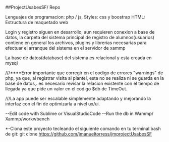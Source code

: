 ##ProjectUsabesSF/ Repo

Lenguajes de programacion: php / js,
Styles: css y boostrap
HTML: Estructura de maquetado web

Login y registro siguen en desarrollo, aun requieren conexion a base de datos,
la carpeta del sistema principal de registro de alumnos(usuarios) contiene en general los archivos, plugins y librerias necesarias para efectuar el arranque del sistema en el servidor de xammp

La base de datos(database) del sistema es relacional y esta creada en mysql


///****Error importante que corregir en el codigo de errores "warnings" de php, ya que, al registrar visita al plantel, esta no se realiza ni se guarda en la base de datos,. es necesario revisar la relacion existente con el tiempo de llegada ya que pide un valor en el codigo $db de TimeOut.

///La app puede ser escalable simplemente adaptando y mejorando la interfaz con el fin de optimizarla a nivel ux/ui.


--Edit code with Sublime or VisualStudioCode
--Run the db in Wammp/ Xammp/workwbench



*-Clona este proyecto tecleando el siguiente comando en tu terminal bash de git: 
git clone https://github.com/jmanueltorress/jmprojectUsabesSF
